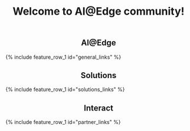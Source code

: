 ﻿---
layout: splash
permalink: /
title:
header:
  overlay_color: "white"
  overlay_image: /assets/images/MAIN_overlay.png
  # image: /assets/images/MAIN_camera.png
  actions:
    - label: "Learn more"
      url: "/docs/aiatedge/"
    # - label: "Join the community"
    #   url: "https://techcommunity.microsoft.com/t5/IoT-Devices/bd-p/HardwareEngineering"
title: Welcome to AI@Edge community!
excerpt:
  AI@Edge community portal is a collection of resources that allow you develop assets and solutions that combine hardware, machine learning / artificial intelligence (AI) and Microsoft Azure services enabling intelligence in the edge!
 
visionatedge_links:
  class: "light-gray"

ai_edge_basics:
  content:
    - title: "What is AI@Edge community"
      excerpt:  AI@Edge community portal is a collection of resources that allow you develop assets and solutions that combine hardware, machine learning / artificial intelligence (AI) and Microsoft Azure services enabling intelligence in the edge!  Whether you are a seasoned professional or taking your first steps to IoT, whether you are building intelligent edge hardware, creating end-2-end solutions by combining hardware, software and services, data scientics developing machine learning models or a software developer this community will help you to identify opportunities, get started fast with examples and partner with other professionals to create awesome solutions.
      image_path: /assets/images/MAIN_example.png
      image_url: /docs/examples
      alt: Access examples
      btn_label: "Learn more"
      url: /docs/aiatedge
      btn_class: "btn--primary"

general:
  content:
    - title: AI@Edge
general_links:
  content:
    - image_path: assets/images/MAIN_aiatedge.png
      background_image: assets/images/MAIN_aiatedge.png
      alt: ""
      title: "What is AI@Edge?"
      excerpt: "What is the difference between traditional IoT device and intelligent edge"
      btn_label: " "
      url: "/docs/aiatedge/"
    - image_path: assets/images/MAIN_light_heavy.PNG
      alt: ""
      title: "Choosing the right HW topology"
      excerpt: "Read about high level HW architecture options for implementation intelligent edge solution"
      btn_label: " "
      url: "/docs/terminology/"
    - image_path: assets/images/MAIN_examples_icon.png
      alt: ""
      title: "Get started with examples"
      excerpt: "Get start quickly with hardward, machine learning or solution building by using a collection of examples"
      btn_label: " "
      url: "/docs/examples/"

solutions:
  content:
    - title: Vision@Edge Hardware
solutions_links:
  content:
    - image_path: assets/images/MAIN_build_hardware.png
      alt: ""
      title: "Build or find an AI@Edge Device"
      excerpt: "Find resources and best practices for building intelligent edge capable hardware or find existing hardware or developer kits to get started with software development"
      btn_label: " "
      url: "/docs/hardware/"
    - image_path: /assets/images/MAIN_ai2.png
      alt: ""
      title: "Train an AI model"
      excerpt: "Edge devices are capable of running machine learning models in a device itself resulting to faster inferencing times. Learn about machine learning models, frameworks supported by different devices and tools for training models"
      btn_label: " "
      url: "/docs/machine_learning/"
    - image_path: /assets/images/MAIN_azure_iot.png
      alt: ""
      title: "Operate and maintain an AI@Edge solution"
      excerpt: "Train in the cloud, Run on a device. Run containerized cloud services in a device for faster turnaround time, offline capabilities and funnel the data that eventually gets sent to the cloud. IoT Edge enables running several services that are typically run in cloud also in an edge device"
      btn_label: " "
      url: "/docs/azureiot/"

interact:
  content:
    - title: Become part of the community
partner_links:
  content:
    - image_path: assets/images/MAIN_community.png
      alt: ""
      title: "Join AI@Edge community"
      excerpt: Join Microsoft's Internet of Things community. Hear the latest solution and services news from Azure and Windows IoT, share your thoughts, get help by asking questions and help others
      btn_label: " "
      url: "https://techcommunity.microsoft.com/t5/Internet-of-Things-IoT/ct-p/IoT"
    - image_path: /assets/images/MAIN_events.png
      alt: ""
      title: "Participate to Live Events"
      excerpt: "See the AI@Edge related live events with Microsoft's presence. Join and discuss about the topics of your interested face to face"
      btn_label: " "
      url: "/docs/liveevents/"
    - image_path: /assets/images/MAIN_tutorials.png
      alt: ""
      title: "Learn using Tutorials and labs"
      excerpt: "Get started quickly by following easy to use tutorials and labs."
      btn_label: " "
      url: "/docs/tutorials/"
---
<!-- 
{% include feature_row id="ai_edge_basics" type="left" %} -->

<!-- <div class="bgimg"> -->
<div class="light-gray">
<div class="feature__wrapper">
    <h2 style="text-align: center;" class="landing-page-videos-title">AI@Edge</h2>
    <div class="landing-page-videos">
{% include feature_row_1 id="general_links" %}
    </div>
</div>
</div>
<div class="white">
<div class="feature__wrapper">
    <h2 style="text-align: center;" class="landing-page-videos-title">Solutions</h2>
    <div class="landing-page-videos">
{% include feature_row_1 id="solutions_links" %}
  </div>
</div>
</div>
<!-- <div class="light-gray">
<div class="feature__wrapper">
    <h2 style="text-align: center;" class="landing-page-videos-title">Software and services</h2>
  <div class="landing-page-videos">
{% include feature_row_1 id="software_links" %}
  </div>
</div>
</div> -->
<div class="white">
<div class="feature__wrapper">
    <h2 style="text-align: center;" class="landing-page-videos-title">Interact</h2>
  <div class="landing-page-videos">
{% include feature_row_1 id="partner_links" %}
  </div>
</div>
</div>
